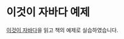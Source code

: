 # 이것이 자바다 예제
[이것이 자바다](https://www.hanbit.co.kr/store/books/look.php?p_code=B4861113361)을 읽고 책의 예제로 실습하였습니다. 